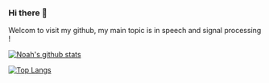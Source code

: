 ### Hi there 👋

Welcom to visit my github, my main topic is in speech and signal processing !

[![Noah's github stats](https://github-readme-stats.vercel.app/api?username=v-nhandt21&count_private=true&theme=radical&show_icons=true)](https://github.com/anuraghazra/github-readme-stats)

[![Top Langs](https://github-readme-stats.vercel.app/api/top-langs/?username=v-nh&layout=compact)](https://github.com/anuraghazra/github-readme-stats)

<!--
**tranctan/tranctan** is a ✨ _special_ ✨ repository because its `README.md` (this file) appears on your GitHub profile.

Here are some ideas to get you started:

- 🔭 I’m currently working on ...
- 🌱 I’m currently learning ...
- 👯 I’m looking to collaborate on ...
- 🤔 I’m looking for help with ...
- 💬 Ask me about ...
- 📫 How to reach me: ...
- 😄 Pronouns: ...
- ⚡ Fun fact: ...
-->
